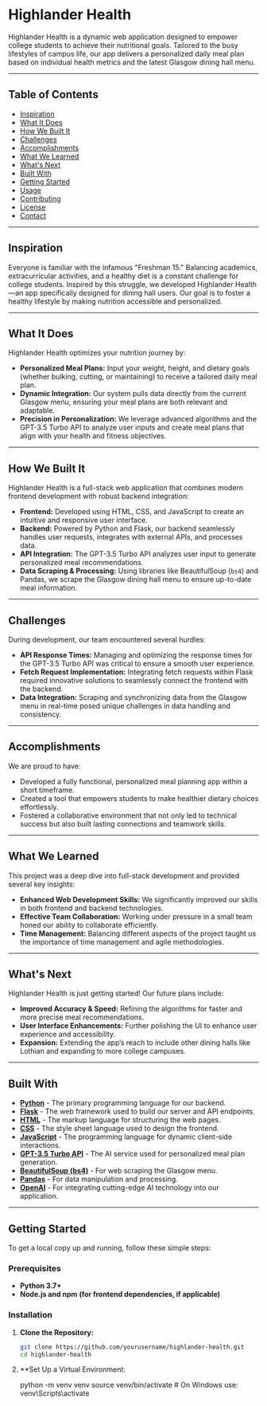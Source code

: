 # Highlander Health

Highlander Health is a dynamic web application designed to empower college students to achieve their nutritional goals. Tailored to the busy lifestyles of campus life, our app delivers a personalized daily meal plan based on individual health metrics and the latest Glasgow dining hall menu.

---

## Table of Contents

- [Inspiration](#inspiration)
- [What It Does](#what-it-does)
- [How We Built It](#how-we-built-it)
- [Challenges](#challenges)
- [Accomplishments](#accomplishments)
- [What We Learned](#what-we-learned)
- [What's Next](#whats-next)
- [Built With](#built-with)
- [Getting Started](#getting-started)
- [Usage](#usage)
- [Contributing](#contributing)
- [License](#license)
- [Contact](#contact)

---

## Inspiration

Everyone is familiar with the infamous "Freshman 15." Balancing academics, extracurricular activities, and a healthy diet is a constant challenge for college students. Inspired by this struggle, we developed Highlander Health—an app specifically designed for dining hall users. Our goal is to foster a healthy lifestyle by making nutrition accessible and personalized.

---

## What It Does

Highlander Health optimizes your nutrition journey by:
- **Personalized Meal Plans:** Input your weight, height, and dietary goals (whether bulking, cutting, or maintaining) to receive a tailored daily meal plan.
- **Dynamic Integration:** Our system pulls data directly from the current Glasgow menu, ensuring your meal plans are both relevant and adaptable.
- **Precision in Personalization:** We leverage advanced algorithms and the GPT-3.5 Turbo API to analyze user inputs and create meal plans that align with your health and fitness objectives.

---

## How We Built It

Highlander Health is a full-stack web application that combines modern frontend development with robust backend integration:
- **Frontend:** Developed using HTML, CSS, and JavaScript to create an intuitive and responsive user interface.
- **Backend:** Powered by Python and Flask, our backend seamlessly handles user requests, integrates with external APIs, and processes data.
- **API Integration:** The GPT-3.5 Turbo API analyzes user input to generate personalized meal recommendations.
- **Data Scraping & Processing:** Using libraries like BeautifulSoup (`bs4`) and Pandas, we scrape the Glasgow dining hall menu to ensure up-to-date meal information.
  
---

## Challenges

During development, our team encountered several hurdles:
- **API Response Times:** Managing and optimizing the response times for the GPT-3.5 Turbo API was critical to ensure a smooth user experience.
- **Fetch Request Implementation:** Integrating fetch requests within Flask required innovative solutions to seamlessly connect the frontend with the backend.
- **Data Integration:** Scraping and synchronizing data from the Glasgow menu in real-time posed unique challenges in data handling and consistency.

---

## Accomplishments

We are proud to have:
- Developed a fully functional, personalized meal planning app within a short timeframe.
- Created a tool that empowers students to make healthier dietary choices effortlessly.
- Fostered a collaborative environment that not only led to technical success but also built lasting connections and teamwork skills.

---

## What We Learned

This project was a deep dive into full-stack development and provided several key insights:
- **Enhanced Web Development Skills:** We significantly improved our skills in both frontend and backend technologies.
- **Effective Team Collaboration:** Working under pressure in a small team honed our ability to collaborate efficiently.
- **Time Management:** Balancing different aspects of the project taught us the importance of time management and agile methodologies.

---

## What's Next

Highlander Health is just getting started! Our future plans include:
- **Improved Accuracy & Speed:** Refining the algorithms for faster and more precise meal recommendations.
- **User Interface Enhancements:** Further polishing the UI to enhance user experience and accessibility.
- **Expansion:** Extending the app’s reach to include other dining halls like Lothian and expanding to more college campuses.

---

## Built With

- **[Python](https://www.python.org/)** - The primary programming language for our backend.
- **[Flask](https://flask.palletsprojects.com/)** - The web framework used to build our server and API endpoints.
- **[HTML](https://developer.mozilla.org/en-US/docs/Web/HTML)** - The markup language for structuring the web pages.
- **[CSS](https://developer.mozilla.org/en-US/docs/Web/CSS)** - The style sheet language used to design the frontend.
- **[JavaScript](https://developer.mozilla.org/en-US/docs/Web/JavaScript)** - The programming language for dynamic client-side interactions.
- **[GPT-3.5 Turbo API](https://openai.com/api/)** - The AI service used for personalized meal plan generation.
- **[BeautifulSoup (bs4)](https://www.crummy.com/software/BeautifulSoup/bs4/doc/)** - For web scraping the Glasgow menu.
- **[Pandas](https://pandas.pydata.org/)** - For data manipulation and processing.
- **[OpenAI](https://openai.com/)** - For integrating cutting-edge AI technology into our application.

---

## Getting Started

To get a local copy up and running, follow these simple steps:

### Prerequisites

- **Python 3.7+**
- **Node.js and npm (for frontend dependencies, if applicable)**

### Installation

1. **Clone the Repository:**

   ```bash
   git clone https://github.com/yourusername/highlander-health.git
   cd highlander-health

2. **Set Up a Virtual Environment:

   python -m venv venv
   source venv/bin/activate  # On Windows use: venv\Scripts\activate
   

